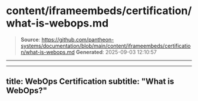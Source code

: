 # content/iframeembeds/certification/what-is-webops.md

> **Source**: https://github.com/pantheon-systems/documentation/blob/main/content/iframeembeds/certification/what-is-webops.md
> **Generated**: 2025-09-03 12:10:57

---

---
title: WebOps Certification
subtitle: "What is WebOps?"
---

<Partial file="certification-guide/what-is-webops.md" />
